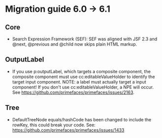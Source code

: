 # Migration guide 6.0 -> 6.1

## Core
* Search Expression Framework (SEF): SEF was aligned with JSF 2.3 and @next, @previous and @child now skips plain HTML markup.

## OutputLabel
* If you use p:outputLabel, which targets a composite component, the composite component must use cc:editableValueHolder to identify the target input component. NOTE: a label must actually target a input component! If you don't use cc:editableValueHolder, a NPE will occur. See https://github.com/primefaces/primefaces/issues/2163.

## Tree
* DefaultTreeNode equals/hashCode has been changed to include the rowKey, this could break your code. See: https://github.com/primefaces/primefaces/issues/1433
